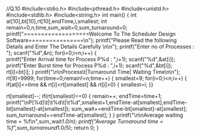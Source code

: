 //Q.10
#include<stdio.h>
#include<pthread.h>
#include<unistd.h>
#include<stdlib.h>
#include<string.h>
int main()
{
int at[10],bt[10],rt[10],endTime,i,smallest;
int remain=0,n,time,sum_wait=0,sum_turnaround=0;
printf("===================Welcome To The Scheduler Design Software================\n");
printf("Please Read the following Details and Enter The Details Carefully \n\n");
printf("Enter no of Processes : ");
scanf("%d",&n);
for(i=0;i<n;i++)
{	
printf("Enter Arrival time for Process P%d : ",i+1);
scanf("%d",&at[i]);
printf("Enter Burst time for Process P%d : ",i+1);
scanf("%d",&bt[i]);
rt[i]=bt[i];
}
printf("\n\nProcess\t|Turnaround Time| Waiting Time\n\n");
rt[9]=9999;
for(time=0;remain!=n;time++)
{
smallest=9;
for(i=0;i<n;i++)
{
if(at[i]<=time && rt[i]<rt[smallest] && rt[i]>0)
{
smallest=i;
}}
        
rt[smallest]--;
if(rt[smallest]==0)
{
remain++;
endTime=time+1;
printf("\nP[%d]\t|\t%d\t|\t%d",smallest+1,endTime-at[smallest],endTime-bt[smallest]-at[smallest]);
sum_wait+=endTime-bt[smallest]-at[smallest];
sum_turnaround+=endTime-at[smallest];
}
}
printf("\n\nAverage waiting time = %f\n",sum_wait*1.0/n);
printf("Average Turnaround time = %f",sum_turnaround*1.0/5);
return 0;
}

